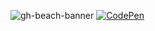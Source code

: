 ![gh-beach-banner](https://user-images.githubusercontent.com/57762234/185401269-59f0e43f-4035-4381-9fcb-8b8791974ccd.png)
[![CodePen](https://img.shields.io/badge/Codepen-000000?style=for-the-badge&logo=codepen&logoColor=white)](https://codepen.io/Johnmuir2001)
